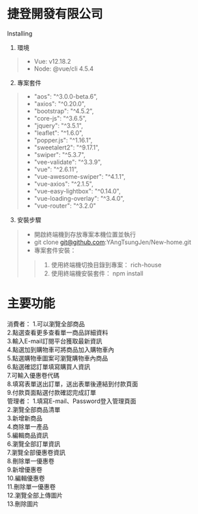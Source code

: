
# 捷登開發有限公司

Installing

1. 環境
> - Vue: v12.18.2
> - Node: @vue/cli 4.5.4
2. 專案套件
> -   "aos": "^3.0.0-beta.6",<br>
> -    "axios": "^0.20.0",<br>
> -    "bootstrap": "^4.5.2",<br>
> -    "core-js": "^3.6.5",<br>
> -    "jquery": "^3.5.1",<br>
> -    "leaflet": "^1.6.0",<br>
> -    "popper.js": "^1.16.1",<br>
> -    "sweetalert2": "^9.17.1",<br>
> -    "swiper": "^5.3.7",<br>
> -    "vee-validate": "^3.3.9",<br>
> -    "vue": "^2.6.11",<br>
> -    "vue-awesome-swiper": "^4.1.1",<br>
> -    "vue-axios": "^2.1.5",<br>
> -    "vue-easy-lightbox": "^0.14.0",<br>
> -    "vue-loading-overlay": "^3.4.0",<br>
> -    "vue-router": "^3.2.0"<br>

3. 安裝步驟

> - 開啟終端機到存放專案本機位置並執行
> - git clone git@github.com:YAngTsungJen/New-home.git
> - 專案套件安裝：
> >  1. 使用終端機切換目錄到專案： rich-house
> >  2. 使用終端機安裝套件： npm install
 
# 主要功能
消費者：
1.可以瀏覽全部商品 <br>
2.點選查看更多查看單一商品詳細資料 <br>
3.輸入E-mail訂閱平台獲取最新資訊<br>
4.點選加到購物車可將商品加入購物車內<br>
5.點選購物車圖案可瀏覽購物車內商品<br>
6.點選確認訂單填寫購買人資訊<br>
7.可輸入優惠卷代碼<br>
8.填寫表單送出訂單，送出表單後連結到付款頁面<br>
9.付款頁面點選付款確認完成訂單<br>
管理者：
1.填寫E-mail、Password登入管理頁面<br>
2.瀏覽全部商品清單<br>
3.新增新商品<br>
4.商除單一產品<br>
5.編輯商品資訊<br>
6.瀏覽全部訂單資訊<br>
7.瀏覽全部優惠卷資訊<br>
8.刪除單一優惠卷<br>
9.新增優惠卷<br>
10.編輯優惠卷<br>
11.刪除單一優惠卷<br>
12.瀏覽全部上傳圖片<br>
13.刪除圖片<br>
